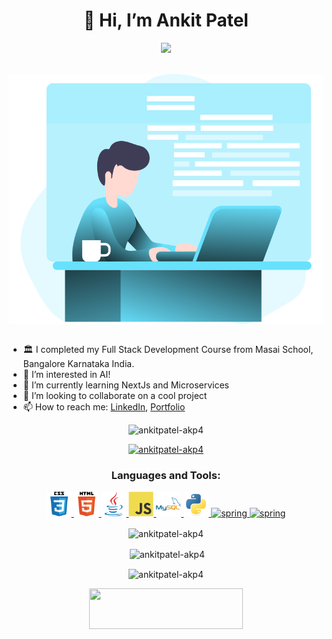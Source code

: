<h1 align="center">👋 Hi, I’m Ankit Patel</h1>
<p align="center">
<img src="https://readme-typing-svg.herokuapp.com?size=26&duration=2500&lines=Software+Engineer;backend+developer;fullstack+developer" > 
</p>


</br> 

<img  width="100%" height="400PX" align="right" style="padding: 20;" src="https://github.com/ankitpatel-akp4/ankitpatel-akp4.github.io/blob/main/web_developer.svg" height="175px"/>

&nbsp;
&nbsp;
- :classical_building: I completed my Full Stack Development Course from Masai School, Bangalore Karnataka India.
- 👀 I’m interested in AI!
- 🌱 I’m currently learning NextJs and Microservices
- 💞️ I’m looking to collaborate on a cool project
- 📫 How to reach me: [LinkedIn](https://www.linkedin.com/in/ankitpatel-akp4), [Portfolio](https://ankitpatel-akp4.github.io/)


<p align="center"> <img src="https://komarev.com/ghpvc/?username=ankitpatel-akp4&label=Profile%20views&color=0e75b6&style=flat" alt="ankitpatel-akp4" /> </p>

<p align="center"> <a href="https://github.com/ryo-ma/github-profile-trophy"><img src="https://github-profile-trophy.vercel.app/?username=ankitpatel-akp4" alt="ankitpatel-akp4" /></a> </p>


<p align="center">
</p>

<h3 align="center">Languages and Tools:</h3>
<p align="center"> <a href="https://www.w3schools.com/css/" target="_blank" rel="noreferrer"> <img src="https://raw.githubusercontent.com/devicons/devicon/master/icons/css3/css3-original-wordmark.svg" alt="css3" width="40" height="40"/> </a> <a href="https://www.w3.org/html/" target="_blank" rel="noreferrer"> <img src="https://raw.githubusercontent.com/devicons/devicon/master/icons/html5/html5-original-wordmark.svg" alt="html5" width="40" height="40"/> </a> <a href="https://www.java.com" target="_blank" rel="noreferrer"> <img src="https://raw.githubusercontent.com/devicons/devicon/master/icons/java/java-original.svg" alt="java" width="40" height="40"/> </a> <a href="https://developer.mozilla.org/en-US/docs/Web/JavaScript" target="_blank" rel="noreferrer"> <img src="https://raw.githubusercontent.com/devicons/devicon/master/icons/javascript/javascript-original.svg" alt="javascript" width="40" height="40"/> </a> <a href="https://www.mysql.com/" target="_blank" rel="noreferrer"> <img src="https://raw.githubusercontent.com/devicons/devicon/master/icons/mysql/mysql-original-wordmark.svg" alt="mysql" width="40" height="40"/> </a> <a href="https://www.python.org" target="_blank" rel="noreferrer"> <img src="https://raw.githubusercontent.com/devicons/devicon/master/icons/python/python-original.svg" alt="python" width="40" height="40"/> </a> <a href="https://spring.io/" target="_blank" rel="noreferrer"> <img src="https://www.vectorlogo.zone/logos/springio/springio-icon.svg" alt="spring" width="40" height="40"/> </a> 
<a href="https://spring.io/" target="_blank" rel="noreferrer"> <img src="https://www.javatpoint.com/images/hibernate/hibernate2.png" alt="spring" width="40" height="40"/> </a></p>


<!--   <h2> 📊 Github Stats ....</h2>
<p align="center">
<img src="http://github-profile-summary-cards.vercel.app/api/cards/profile-details?username=ankitpatel-akp4&theme=solarized_dark">
<img src="http://github-profile-summary-cards.vercel.app/api/cards/repos-per-language?username=ankitpatel-akp4&theme=solarized_dark">
<img src="http://github-profile-summary-cards.vercel.app/api/cards/most-commit-language?username=ankitpatel-akp4&theme=solarized_dark">
<img src="http://github-profile-summary-cards.vercel.app/api/cards/stats?username=ankitpatel-akp4&theme=solarized_dark">
<img src="http://github-profile-summary-cards.vercel.app/api/cards/productive-time?username=ankitpatel-akp4&theme=solarized_dark&utcOffset=8">
	
</p>  -->

<!-- 
## 📊 My Github Stats

<p align="left" style="margin-right:0px;padding-right:0px">
<img src="https://github-readme-stats.vercel.app/api?username=ankitpatel-akp4&theme=algolia">
<img alt="streak stats" src="https://github-readme-streak-stats.herokuapp.com/?user=ankitpatel-akp4&theme=algolia" />
</p> -->


<p align="center"><img align="center" src="https://github-readme-stats.vercel.app/api/top-langs?username=ankitpatel-akp4&show_icons=true&locale=en&layout=compact" alt="ankitpatel-akp4" /></p>


<p align="center">&nbsp;<img align="center" src="https://github-readme-stats.vercel.app/api?username=ankitpatel-akp4&show_icons=true&locale=en" alt="ankitpatel-akp4" /></p>

<p align="center"><img align="center" src="https://github-readme-streak-stats.herokuapp.com/?user=ankitpatel-akp4&" alt="ankitpatel-akp4" /></p>


<!---
ankitpatel-akp4/ankitpatel-akp4 is a ✨ special ✨ repository because its `README.md` (this file) appears on your GitHub profile.
You can click the Preview link to take a look at your changes.
--->

 
 

<p align="center">
  <img src="https://media.giphy.com/media/jpVnC65DmYeyRL4LHS/giphy.gif" width="70%" height="65px">
</p>	
 
<br>
